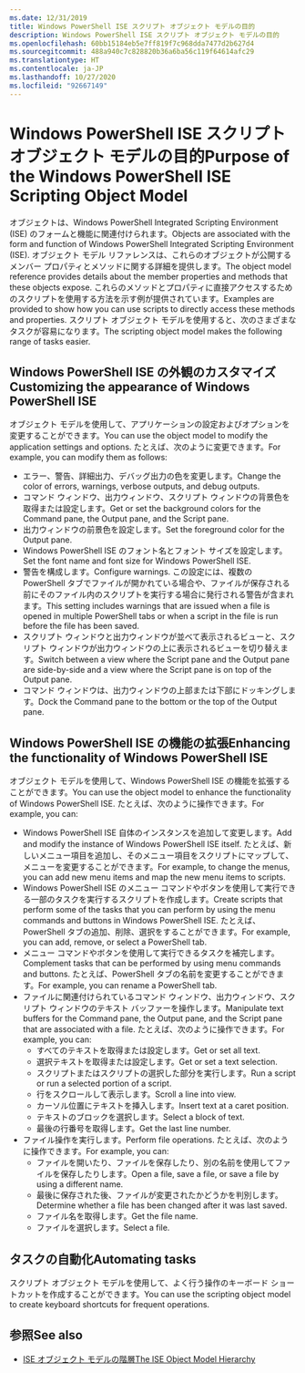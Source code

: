 ```yaml
---
ms.date: 12/31/2019
title: Windows PowerShell ISE スクリプト オブジェクト モデルの目的
description: Windows PowerShell ISE スクリプト オブジェクト モデルの目的
ms.openlocfilehash: 60bb15184eb5e7ff819f7c968dda7477d2b627d4
ms.sourcegitcommit: 488a940c7c828820b36a6ba56c119f64614afc29
ms.translationtype: HT
ms.contentlocale: ja-JP
ms.lasthandoff: 10/27/2020
ms.locfileid: "92667149"
---
```

# <a name="purpose-of-the-windows-powershell-ise-scripting-object-model"></a><span data-ttu-id="1103d-103">Windows PowerShell ISE スクリプト オブジェクト モデルの目的</span><span class="sxs-lookup"><span data-stu-id="1103d-103">Purpose of the Windows PowerShell ISE Scripting Object Model</span></span>

<span data-ttu-id="1103d-104">オブジェクトは、Windows PowerShell Integrated Scripting Environment (ISE) のフォームと機能に関連付けられます。</span><span class="sxs-lookup"><span data-stu-id="1103d-104">Objects are associated with the form and function of Windows PowerShell Integrated Scripting Environment (ISE).</span></span> <span data-ttu-id="1103d-105">オブジェクト モデル リファレンスは、これらのオブジェクトが公開するメンバー プロパティとメソッドに関する詳細を提供します。</span><span class="sxs-lookup"><span data-stu-id="1103d-105">The object model reference provides details about the member properties and methods that these objects expose.</span></span> <span data-ttu-id="1103d-106">これらのメソッドとプロパティに直接アクセスするためのスクリプトを使用する方法を示す例が提供されています。</span><span class="sxs-lookup"><span data-stu-id="1103d-106">Examples are provided to show how you can use scripts to directly access these methods and properties.</span></span> <span data-ttu-id="1103d-107">スクリプト オブジェクト モデルを使用すると、次のさまざまなタスクが容易になります。</span><span class="sxs-lookup"><span data-stu-id="1103d-107">The scripting object model makes the following range of tasks easier.</span></span>

## <a name="customizing-the-appearance-of-windows-powershell-ise"></a><span data-ttu-id="1103d-108">Windows PowerShell ISE の外観のカスタマイズ</span><span class="sxs-lookup"><span data-stu-id="1103d-108">Customizing the appearance of Windows PowerShell ISE</span></span>

<span data-ttu-id="1103d-109">オブジェクト モデルを使用して、アプリケーションの設定およびオプションを変更することができます。</span><span class="sxs-lookup"><span data-stu-id="1103d-109">You can use the object model to modify the application settings and options.</span></span> <span data-ttu-id="1103d-110">たとえば、次のように変更できます。</span><span class="sxs-lookup"><span data-stu-id="1103d-110">For example, you can modify them as follows:</span></span>

- <span data-ttu-id="1103d-111">エラー、警告、詳細出力、デバッグ出力の色を変更します。</span><span class="sxs-lookup"><span data-stu-id="1103d-111">Change the color of errors, warnings, verbose outputs, and debug outputs.</span></span>
- <span data-ttu-id="1103d-112">コマンド ウィンドウ、出力ウィンドウ、スクリプト ウィンドウの背景色を取得または設定します。</span><span class="sxs-lookup"><span data-stu-id="1103d-112">Get or set the background colors for the Command pane, the Output pane, and the Script pane.</span></span>
- <span data-ttu-id="1103d-113">出力ウィンドウの前景色を設定します。</span><span class="sxs-lookup"><span data-stu-id="1103d-113">Set the foreground color for the Output pane.</span></span>
- <span data-ttu-id="1103d-114">Windows PowerShell ISE のフォント名とフォント サイズを設定します。</span><span class="sxs-lookup"><span data-stu-id="1103d-114">Set the font name and font size for Windows PowerShell ISE.</span></span>
- <span data-ttu-id="1103d-115">警告を構成します。</span><span class="sxs-lookup"><span data-stu-id="1103d-115">Configure warnings.</span></span> <span data-ttu-id="1103d-116">この設定には、複数の PowerShell タブでファイルが開かれている場合や、ファイルが保存される前にそのファイル内のスクリプトを実行する場合に発行される警告が含まれます。</span><span class="sxs-lookup"><span data-stu-id="1103d-116">This setting includes warnings that are issued when a file is opened in multiple PowerShell tabs or when a script in the file is run before the file has been saved.</span></span>
- <span data-ttu-id="1103d-117">スクリプト ウィンドウと出力ウィンドウが並べて表示されるビューと、スクリプト ウィンドウが出力ウィンドウの上に表示されるビューを切り替えます。</span><span class="sxs-lookup"><span data-stu-id="1103d-117">Switch between a view where the Script pane and the Output pane are side-by-side and a view where the Script pane is on top of the Output pane.</span></span>
- <span data-ttu-id="1103d-118">コマンド ウィンドウは、出力ウィンドウの上部または下部にドッキングします。</span><span class="sxs-lookup"><span data-stu-id="1103d-118">Dock the Command pane to the bottom or the top of the Output pane.</span></span>

## <a name="enhancing-the-functionality-of-windows-powershell-ise"></a><span data-ttu-id="1103d-119">Windows PowerShell ISE の機能の拡張</span><span class="sxs-lookup"><span data-stu-id="1103d-119">Enhancing the functionality of Windows PowerShell ISE</span></span>

<span data-ttu-id="1103d-120">オブジェクト モデルを使用して、Windows PowerShell ISE の機能を拡張することができます。</span><span class="sxs-lookup"><span data-stu-id="1103d-120">You can use the object model to enhance the functionality of Windows PowerShell ISE.</span></span> <span data-ttu-id="1103d-121">たとえば、次のように操作できます。</span><span class="sxs-lookup"><span data-stu-id="1103d-121">For example, you can:</span></span>

- <span data-ttu-id="1103d-122">Windows PowerShell ISE 自体のインスタンスを追加して変更します。</span><span class="sxs-lookup"><span data-stu-id="1103d-122">Add and modify the instance of Windows PowerShell ISE itself.</span></span> <span data-ttu-id="1103d-123">たとえば、新しいメニュー項目を追加し、そのメニュー項目をスクリプトにマップして、メニューを変更することができます。</span><span class="sxs-lookup"><span data-stu-id="1103d-123">For example, to change the menus, you can add new menu items and map the new menu items to scripts.</span></span>
- <span data-ttu-id="1103d-124">Windows PowerShell ISE のメニュー コマンドやボタンを使用して実行できる一部のタスクを実行するスクリプトを作成します。</span><span class="sxs-lookup"><span data-stu-id="1103d-124">Create scripts that perform some of the tasks that you can perform by using the menu commands and buttons in Windows PowerShell ISE.</span></span> <span data-ttu-id="1103d-125">たとえば、PowerShell タブの追加、削除、選択をすることができます。</span><span class="sxs-lookup"><span data-stu-id="1103d-125">For example, you can add, remove, or select a PowerShell tab.</span></span>
- <span data-ttu-id="1103d-126">メニュー コマンドやボタンを使用して実行できるタスクを補完します。</span><span class="sxs-lookup"><span data-stu-id="1103d-126">Complement tasks that can be performed by using menu commands and buttons.</span></span> <span data-ttu-id="1103d-127">たとえば、PowerShell タブの名前を変更することができます。</span><span class="sxs-lookup"><span data-stu-id="1103d-127">For example, you can rename a PowerShell tab.</span></span>
- <span data-ttu-id="1103d-128">ファイルに関連付けられているコマンド ウィンドウ、出力ウィンドウ、スクリプト ウィンドウのテキスト バッファーを操作します。</span><span class="sxs-lookup"><span data-stu-id="1103d-128">Manipulate text buffers for the Command pane, the Output pane, and the Script pane that are associated with a file.</span></span> <span data-ttu-id="1103d-129">たとえば、次のように操作できます。</span><span class="sxs-lookup"><span data-stu-id="1103d-129">For example, you can:</span></span>
  - <span data-ttu-id="1103d-130">すべてのテキストを取得または設定します。</span><span class="sxs-lookup"><span data-stu-id="1103d-130">Get or set all text.</span></span>
  - <span data-ttu-id="1103d-131">選択テキストを取得または設定します。</span><span class="sxs-lookup"><span data-stu-id="1103d-131">Get or set a text selection.</span></span>
  - <span data-ttu-id="1103d-132">スクリプトまたはスクリプトの選択した部分を実行します。</span><span class="sxs-lookup"><span data-stu-id="1103d-132">Run a script or run a selected portion of a script.</span></span>
  - <span data-ttu-id="1103d-133">行をスクロールして表示します。</span><span class="sxs-lookup"><span data-stu-id="1103d-133">Scroll a line into view.</span></span>
  - <span data-ttu-id="1103d-134">カーソル位置にテキストを挿入します。</span><span class="sxs-lookup"><span data-stu-id="1103d-134">Insert text at a caret position.</span></span>
  - <span data-ttu-id="1103d-135">テキストのブロックを選択します。</span><span class="sxs-lookup"><span data-stu-id="1103d-135">Select a block of text.</span></span>
  - <span data-ttu-id="1103d-136">最後の行番号を取得します。</span><span class="sxs-lookup"><span data-stu-id="1103d-136">Get the last line number.</span></span>
- <span data-ttu-id="1103d-137">ファイル操作を実行します。</span><span class="sxs-lookup"><span data-stu-id="1103d-137">Perform file operations.</span></span> <span data-ttu-id="1103d-138">たとえば、次のように操作できます。</span><span class="sxs-lookup"><span data-stu-id="1103d-138">For example, you can:</span></span>
  - <span data-ttu-id="1103d-139">ファイルを開いたり、ファイルを保存したり、別の名前を使用してファイルを保存したりします。</span><span class="sxs-lookup"><span data-stu-id="1103d-139">Open a file, save a file, or save a file by using a different name.</span></span>
  - <span data-ttu-id="1103d-140">最後に保存された後、ファイルが変更されたかどうかを判別します。</span><span class="sxs-lookup"><span data-stu-id="1103d-140">Determine whether a file has been changed after it was last saved.</span></span>
  - <span data-ttu-id="1103d-141">ファイル名を取得します。</span><span class="sxs-lookup"><span data-stu-id="1103d-141">Get the file name.</span></span>
  - <span data-ttu-id="1103d-142">ファイルを選択します。</span><span class="sxs-lookup"><span data-stu-id="1103d-142">Select a file.</span></span>

## <a name="automating-tasks"></a><span data-ttu-id="1103d-143">タスクの自動化</span><span class="sxs-lookup"><span data-stu-id="1103d-143">Automating tasks</span></span>

<span data-ttu-id="1103d-144">スクリプト オブジェクト モデルを使用して、よく行う操作のキーボード ショートカットを作成することができます。</span><span class="sxs-lookup"><span data-stu-id="1103d-144">You can use the scripting object model to create keyboard shortcuts for frequent operations.</span></span>

## <a name="see-also"></a><span data-ttu-id="1103d-145">参照</span><span class="sxs-lookup"><span data-stu-id="1103d-145">See also</span></span>

- [<span data-ttu-id="1103d-146">ISE オブジェクト モデルの階層</span><span class="sxs-lookup"><span data-stu-id="1103d-146">The ISE Object Model Hierarchy</span></span>](The-ISE-Object-Model-Hierarchy.md)
